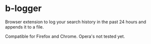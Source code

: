 # b-logger
Browser extension to log your search history in the past 24 hours and appends it to a file.

Compatible for Firefox and Chrome. Opera's not tested yet.
